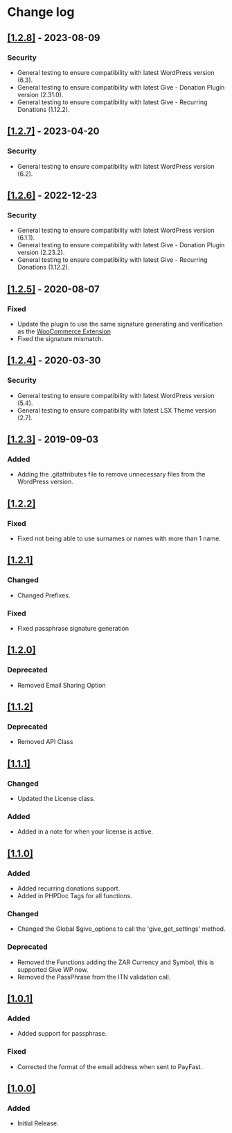 # Change log

## [[1.2.8]](https://github.com/lightspeeddevelopment/lsx-give-payfast-gateway/releases/tag/1.2.8) - 2023-08-09

### Security
- General testing to ensure compatibility with latest WordPress version (6.3).
- General testing to ensure compatibility with latest Give - Donation Plugin version (2.31.0).
- General testing to ensure compatibility with latest Give - Recurring Donations (1.12.2).

## [[1.2.7]](https://github.com/lightspeeddevelopment/lsx-give-payfast-gateway/releases/tag/1.2.7) - 2023-04-20

### Security
- General testing to ensure compatibility with latest WordPress version (6.2).

## [[1.2.6]](https://github.com/lightspeeddevelopment/lsx-give-payfast-gateway/releases/tag/1.2.6) - 2022-12-23

### Security
- General testing to ensure compatibility with latest WordPress version (6.1.1).
- General testing to ensure compatibility with latest Give - Donation Plugin version (2.23.2).
- General testing to ensure compatibility with latest Give - Recurring Donations (1.12.2).

## [[1.2.5]](https://github.com/lightspeeddevelopment/lsx-give-payfast-gateway/releases/tag/1.2.5) - 2020-08-07

### Fixed
- Update the plugin to use the same signature generating and verification as the [WooCommerce Extension](https://github.com/woocommerce/woocommerce-gateway-payfast/blob/master/includes/class-wc-gateway-payfast.php#L1046)
- Fixed the signature mismatch.

## [[1.2.4]](https://github.com/lightspeeddevelopment/lsx-give-payfast-gateway/releases/tag/1.2.4) - 2020-03-30

### Security
- General testing to ensure compatibility with latest WordPress version (5.4).
- General testing to ensure compatibility with latest LSX Theme version (2.7).

## [[1.2.3]](https://github.com/lightspeeddevelopment/lsx-give-payfast-gateway/releases/tag/1.2.3) - 2019-09-03

### Added
- Adding the .gitattributes file to remove unnecessary files from the WordPress version.


## [[1.2.2]]()

### Fixed
- Fixed not being able to use surnames or names with more than 1 name.


## [[1.2.1]]()

### Changed
- Changed Prefixes.

### Fixed
- Fixed passphrase signature generation


## [[1.2.0]]()

### Deprecated
- Removed Email Sharing Option


## [[1.1.2]]()

### Deprecated
- Removed API Class


## [[1.1.1]]()

### Changed
- Updated the License class.

### Added
- Added in a note for when your license is active.


## [[1.1.0]]()

### Added
- Added recurring donations support.
- Added in PHPDoc Tags for all functions.

### Changed
- Changed the Global $give_options to call the 'give_get_settings' method.

### Deprecated
- Removed the Functions adding the ZAR Currency and Symbol, this is supported Give WP now.
- Removed the PassPhrase from the ITN validation call.


## [[1.0.1]]()

### Added
- Added support for passphrase.

### Fixed
- Corrected the format of the email address when sent to PayFast.


## [[1.0.0]]()

### Added
- Initial Release.
